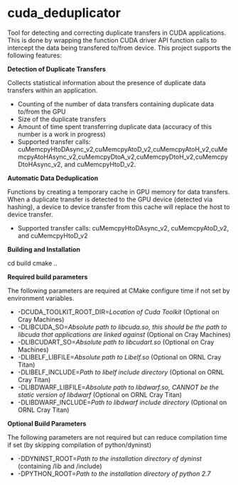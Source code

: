 # cuda_deduplicator
Tool for detecting and correcting duplicate transfers in CUDA applications. This is done by wrapping the function CUDA driver API function calls to intercept the data being transfered to/from device. This project supports the following features:

**Detection of Duplicate Transfers**

Collects statistical information about the presence of duplicate data transfers within an application. 

- Counting of the number of data transfers containing duplicate data to/from the GPU
- Size of the duplicate transfers
- Amount of time spent transferring duplicate data (accuracy of this number is a work in progress)
- Supported transfer calls: cuMemcpyHtoDAsync_v2,cuMemcpyAtoD_v2,cuMemcpyAtoH_v2,cuMemcpyAtoHAsync_v2,cuMemcpyDtoA_v2,cuMemcpyDtoH_v2,cuMemcpyDtoHAsync_v2, and cuMemcpyHtoD_v2.

**Automatic Data Deduplication**

Functions by creating a temporary cache in GPU memory for data transfers. When a duplicate transfer is detected to the GPU device (detected via hashing), a device to device transfer from this cache will replace the host to device transfer.

- Supported transfer calls: cuMemcpyHtoDAsync_v2, cuMemcpyAtoD_v2, and cuMemcpyHtoD_v2

**Building and Installation**

cd build
cmake ..

**Required build parameters**

The following parameters are required at CMake configure time if not set by environment variables.

- -DCUDA_TOOLKIT_ROOT_DIR=*Location of Cuda Toolkit* (Optional on Cray Machines)
- -DLIBCUDA_SO=*Absolute path to libcuda.so, this should be the path to libcuda that applications are linked against* (Optional on Cray Machines)
- -DLIBCUDART_SO=*Absolute path to libcudart.so* (Optional on Cray Machines)
- -DLIBELF_LIBFILE=*Absolute path to Libelf.so* (Optional on ORNL Cray Titan)
- -DLIBELF_INCLUDE=*Path to libelf include directory* (Optional on ORNL Cray Titan)
- -DLIBDWARF_LIBFILE=*Absolute path to libdwarf.so, CANNOT be the static version of libdwarf* (Optional on ORNL Cray Titan)
- -DLIBDWARF_INCLUDE=*Path to libdwarf include directory* (Optional on ORNL Cray Titan)

**Optional Build Parameters**

The following parameters are not required but can reduce compilation time if set (by skipping compilation of python/dyninst)

- -DDYNINST_ROOT=*Path to the installation directory of dyninst* (containing /lib and /include)
- -DPYTHON_ROOT=*Path to the installation directory of python 2.7*





